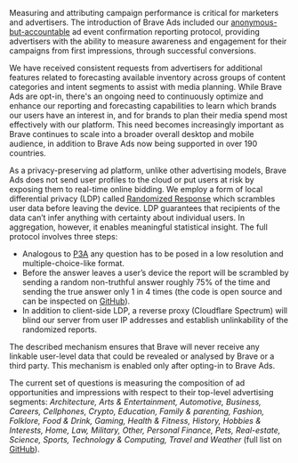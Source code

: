 Measuring and attributing campaign performance is critical for marketers and advertisers. The introduction of Brave Ads included our [anonymous-but-accountable](https://github.com/brave/brave-browser/wiki/Security-and-privacy-model-for-ad-confirmations) ad event confirmation reporting protocol, providing advertisers with the ability to measure awareness and engagement for their campaigns from first impressions, through successful conversions.

We have received consistent requests from advertisers for additional features related to forecasting available inventory across groups of content categories and intent segments to assist with media planning. While  Brave Ads are opt-in, there's an ongoing need to continuously optimize and enhance our reporting and forecasting capabilities to learn which brands our users have an interest in, and for brands to plan their media spend most effectively with our platform. This need becomes increasingly important as Brave continues to scale into a broader overall desktop and mobile audience, in addition to Brave Ads now being supported in over 190 countries.

As a privacy-preserving ad platform, unlike other advertising models, Brave Ads does not send user profiles to the cloud or put users at risk by exposing them to real-time online bidding. We employ a form of local differential privacy (LDP) called [Randomized Response](https://en.wikipedia.org/wiki/Randomized_response) which scrambles user data before leaving the device. LDP guarantees that recipients of the data can’t infer anything with certainty about individual users. In aggregation, however, it enables meaningful statistical insight. The full protocol involves three steps:

* Analogous to [P3A](https://brave.com/privacy-preserving-product-analytics-p3a/) any question has to be posed in a low resolution and multiple-choice-like format.
* Before the answer leaves a user’s device the report will be scrambled by sending a random non-truthful answer roughly 75% of the time and sending the true answer only 1 in 4 times (the code is open source and can be inspected on [GitHub](https://github.com/brave/brave-core/blob/58d7380e3d78fc0f850ffc41e7f703a05221cc2d/components/p3a/brave_p2a_protocols.cc#L26)).
* In addition to client-side LDP, a reverse proxy (Cloudflare Spectrum) will blind our server from user IP addresses and establish unlinkability of the randomized reports.

The described mechanism ensures that Brave will never receive any linkable user-level data that could be revealed or analysed by Brave or a third party. This mechanism is enabled only after opting-in to Brave Ads.

The current set of questions is measuring the composition of ad opportunities and impressions with respect to their top-level advertising segments: _Architecture, Arts & Entertainment, Automotive, Business, Careers, Cellphones, Crypto, Education, Family & parenting, Fashion, Folklore, Food & Drink, Gaming, Health & Fitness, History, Hobbies & Interests, Home, Law, Military, Other, Personal Finance, Pets, Real-estate, Science, Sports, Technology & Computing, Travel and Weather_ (full list on [GitHub](https://github.com/brave/brave-core/blob/165c202f2d85dee42f4cdc8f6bd17af10abb2756/components/brave_ads/browser/ads_p2a.cc#L21)).


